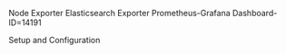 Node Exporter
Elasticsearch Exporter
Prometheus-Grafana
Dashboard-ID=14191

Setup and Configuration

